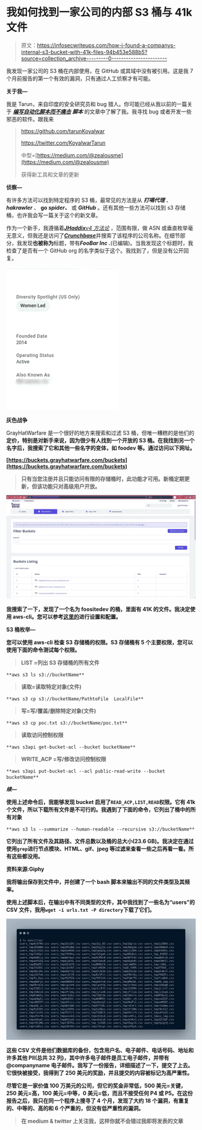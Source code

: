 # 我如何找到一家公司的内部 S3 桶与 41k 文件

> 原文：<https://infosecwriteups.com/how-i-found-a-companys-internal-s3-bucket-with-41k-files-94b453e588b5?source=collection_archive---------0----------------------->

我发现一家公司的 S3 桶在内部使用，在 GitHub 或其域中没有被引用。这是我 7 个月前报告的第一个有效的漏洞，只有通过人工侦察才有可能。

**关于我—**

我是 Tarun，来自印度的安全研究员和 bug 猎人。你可能已经从我以前的一篇关于 [***编写自动化脚本而不痛击***](/create-your-ultimate-bug-bounty-automation-without-nerdy-bash-skills-part-1-a78c2b109731) ***脚本*** 的文章中了解了我。我寻找 bug 或者开发一些邪恶的软件。跟我来

> https://github.com/tarunKoyalwar
> 
> https://twitter.com/KoyalwarTarun
> 
> 中型=[https://medium.com/@zealousme](https://medium.com/@zealousme)
> 
> 获得新工具和文章的更新

**侦察—**

有许多方法可以找到特定程序的 S3 桶，最常见的方法是从 ***打嗝代理*** 、 ***hakrawler*** 、 **go *spider、*** 或 ***GitHub*** 。还有其他一些方法可以找到 s3 存储桶，也许我会写一篇关于这个的新文章。

作为一个新手，我遵循着[***JHaddix****v4 方法论*](https://drive.google.com/file/d/1aG_qqRvNW-s5_8vvPk5rJiMSMeNL2uY9/view) ，范围有限，做 ASN 或垂直枚举毫无意义，但我还是访问了[***Crunchbase***](https://www.crunchbase.com)并搜索了该程序的公司名称。在细节部分，我发现**也被称为**标题，带有***FooBar Inc .***(已编辑)。当我发现这个标题时，我检查了是否有一个 GitHub org 的名字类似于这个。我找到了，但是没有公开回复。

![](img/e8aea7819f08a6460f510d61a67d9680.png)

**灰色战争**

GrayHatWarfare 是一个很好的地方来搜索和过滤 S3 桶，但唯一糟糕的是他们的[](https://buckets.grayhatwarfare.com/packages)**定价，特别是对新手来说，因为很少有人找到一个开放的 S3 桶。在我找到另一个名字后，我搜索了它和其他一些名字的变体，如 foodev 等。通过访问以下网址。**

**[https://buckets.grayhatwarfare.com/buckets](https://buckets.grayhatwarfare.com/buckets)**

> **只有当您注册并且只能访问有限的存储桶时，此功能才可用。新桶定期更新，但该功能只对高级用户开放。**

**![](img/f6ae47eafdc4a2a73c1241d5d8cf1fc9.png)**

**我搜索了一下，发现了一个名为 **foositedev** 的桶，里面有 41K 的文件。我决定使用 aws-cli。您可以参考[这里的](https://manishmshiva.medium.com/aws-cli-installation-and-configuration-d33a23980adf)进行设置和配置。**

****S3 桶枚举—****

**您可以使用 aws-cli 检查 S3 存储桶的权限。S3 存储桶有 5 个主要权限，您可以使用下面的命令测试每个权限。**

> **LIST =列出 S3 存储桶的所有文件**

```
**aws s3 ls s3://bucketName**
```

> **读取=读取特定对象(文件)**

```
**aws s3 cp s3://bucketName/PathtoFile  LocalFile**
```

> **写=写/覆盖/删除特定对象(文件)**

```
**aws s3 cp poc.txt s3://bucketName/poc.txt**
```

> **读取访问控制权限**

```
**aws s3api get-bucket-acl --bucket bucketName**
```

> **WRITE_ACP =写/修改访问控制权限**

```
**aws s3api put-bucket-acl --acl public-read-write --bucket bucketName**
```

*****续—*****

**使用上述命令后，我能够发现 bucket 启用了`READ_ACP,LIST,READ`权限。它有 41k 个文件，所以下载所有文件是不可行的。我遇到了下面的命令，它列出了桶中的所有对象**

```
**aws s3 ls --summarize --human-readable --recursive s3://bucketName**
```

**它列出了所有文件及其路径、文件总数以及桶的总大小(23.6 GB)。我决定在通过使用`grep`进行节点模块、HTML、gif、jpeg 等过滤来查看一些之后再看一看。所有这些都没用。**

**资料来源:Giphy**

**我将输出保存到文件中，并创建了一个 bash 脚本来输出不同的文件类型及其频率。**

**使用上述脚本后，在输出中有不同类型的文件，其中我找到了一些名为“users”的 CSV 文件，我用`wget -i urls.txt -P directory`下载了它们。**

**![](img/105aca11e3cafe1cf973df4fdc6e2de3.png)**

**这些 CSV 文件是他们数据库的备份，包含用户名、电子邮件、电话号码、地址和许多其他 PII(总共 32 列)，其中许多电子邮件是员工电子邮件，并带有@companyname 电子邮件。我写了一份报告，详细描述了一下，提交了上去。它很快被接受，我得到了 250 美元的奖励，并且提交的内容被标记为高严重性。**

**尽管它是一家价值 100 万美元的公司，但它的奖金非常低，500 美元=关键，250 美元=高，100 美元=中等，0 美元=低，而且不接受任何 P4 或 P5。在这份报告之后，我只在同一个程序上搜寻了 4 个月，发现了大约 18 个漏洞，有重复的、中等的、高的和 6 个严重的，但没有低严重性的漏洞。**

> **在 medium & twitter 上关注我，这样你就不会错过我即将发表的文章**